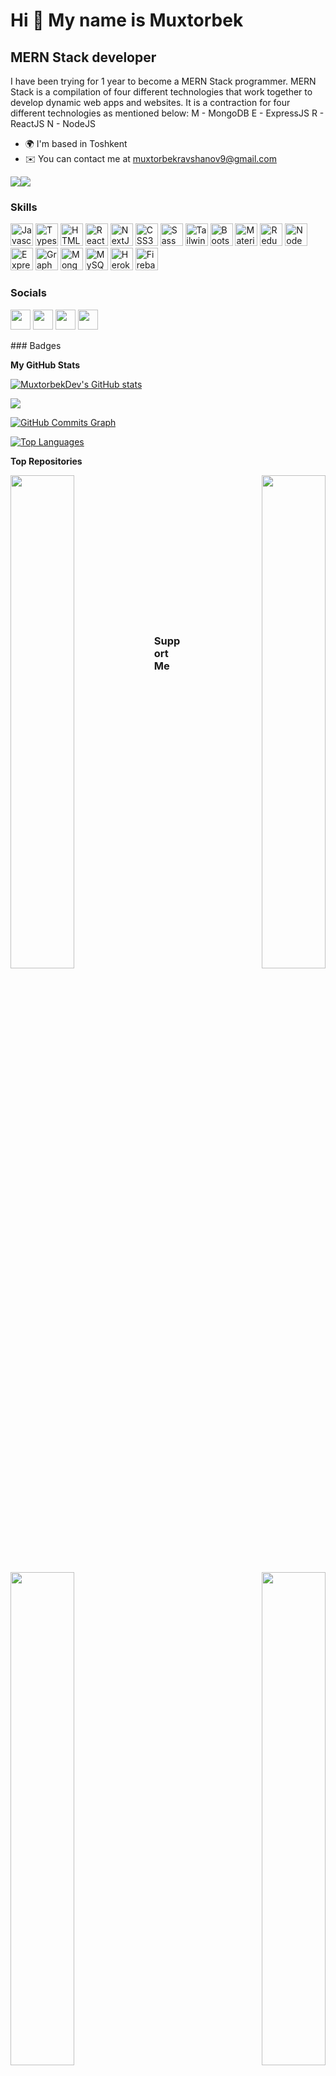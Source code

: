 Hi 👋 My name is Muxtorbek
==========================

MERN Stack developer
--------------------

I have been trying for 1 year to become a MERN Stack programmer. MERN Stack is a compilation of four different technologies that work together to develop dynamic web apps and websites. It is a contraction for four different technologies as mentioned below: M - MongoDB E - ExpressJS R - ReactJS N - NodeJS

* 🌍  I'm based in Toshkent
* ✉️  You can contact me at [muxtorbekravshanov9@gmail.com](mailto:muxtorbekravshanov9@gmail.com)

<a href="https://www.twitter.com/MuxtorbekDev" target="_blank" rel="noreferrer"><img
src="https://img.shields.io/twitter/follow/MuxtorbekDev?logo=twitter&style=for-the-badge&color=6366f1&labelColor=171717"
/></a><a href="https://www.github.com/MuxtorbekDev" target="_blank" rel="noreferrer"><img
src="https://img.shields.io/github/followers/MuxtorbekDev?logo=github&style=for-the-badge&color=6366f1&labelColor=171717" /></a>
### Skills

<p align="left">
<a href="https://developer.mozilla.org/en-US/docs/Web/JavaScript" target="_blank" rel="noreferrer"><img src="https://raw.githubusercontent.com/danielcranney/readme-generator/main/public/icons/skills/javascript-colored.svg" width="36" height="36" alt="Javascript" /></a>
<a href="https://www.typescriptlang.org/" target="_blank" rel="noreferrer"><img src="https://raw.githubusercontent.com/danielcranney/readme-generator/main/public/icons/skills/typescript-colored.svg" width="36" height="36" alt="Typescript" /></a>
<a href="https://developer.mozilla.org/en-US/docs/Glossary/HTML5" target="_blank" rel="noreferrer"><img src="https://raw.githubusercontent.com/danielcranney/readme-generator/main/public/icons/skills/html5-colored.svg" width="36" height="36" alt="HTML5" /></a>
<a href="https://reactjs.org/" target="_blank" rel="noreferrer"><img src="https://raw.githubusercontent.com/danielcranney/readme-generator/main/public/icons/skills/react-colored.svg" width="36" height="36" alt="React" /></a>
<a href="https://nextjs.org/docs" target="_blank" rel="noreferrer"><img src="https://raw.githubusercontent.com/danielcranney/readme-generator/main/public/icons/skills/nextjs-colored.svg" width="36" height="36" alt="NextJs" /></a>
<a href="https://www.w3.org/TR/CSS/#css" target="_blank" rel="noreferrer"><img src="https://raw.githubusercontent.com/danielcranney/readme-generator/main/public/icons/skills/css3-colored.svg" width="36" height="36" alt="CSS3" /></a>
<a href="https://sass-lang.com/" target="_blank" rel="noreferrer"><img src="https://raw.githubusercontent.com/danielcranney/readme-generator/main/public/icons/skills/sass-colored.svg" width="36" height="36" alt="Sass" /></a>
<a href="https://tailwindcss.com/" target="_blank" rel="noreferrer"><img src="https://raw.githubusercontent.com/danielcranney/readme-generator/main/public/icons/skills/tailwindcss-colored.svg" width="36" height="36" alt="TailwindCSS" /></a>
<a href="https://getbootstrap.com/" target="_blank" rel="noreferrer"><img src="https://raw.githubusercontent.com/danielcranney/readme-generator/main/public/icons/skills/bootstrap-colored.svg" width="36" height="36" alt="Bootstrap" /></a>
<a href="https://mui.com/" target="_blank" rel="noreferrer"><img src="https://raw.githubusercontent.com/danielcranney/readme-generator/main/public/icons/skills/materialui-colored.svg" width="36" height="36" alt="Material UI" /></a>
<a href="https://redux.js.org/" target="_blank" rel="noreferrer"><img src="https://raw.githubusercontent.com/danielcranney/readme-generator/main/public/icons/skills/redux-colored.svg" width="36" height="36" alt="Redux" /></a>
<a href="https://nodejs.org/en/" target="_blank" rel="noreferrer"><img src="https://raw.githubusercontent.com/danielcranney/readme-generator/main/public/icons/skills/nodejs-colored.svg" width="36" height="36" alt="NodeJS" /></a>
<a href="https://expressjs.com/" target="_blank" rel="noreferrer"><img src="https://raw.githubusercontent.com/danielcranney/readme-generator/main/public/icons/skills/express-colored.svg" width="36" height="36" alt="Express" /></a>
<a href="https://graphql.org/" target="_blank" rel="noreferrer"><img src="https://raw.githubusercontent.com/danielcranney/readme-generator/main/public/icons/skills/graphql-colored.svg" width="36" height="36" alt="GraphQL" /></a>
<a href="https://www.mongodb.com/" target="_blank" rel="noreferrer"><img src="https://raw.githubusercontent.com/danielcranney/readme-generator/main/public/icons/skills/mongodb-colored.svg" width="36" height="36" alt="MongoDB" /></a>
<a href="https://www.mysql.com/" target="_blank" rel="noreferrer"><img src="https://raw.githubusercontent.com/danielcranney/readme-generator/main/public/icons/skills/mysql-colored.svg" width="36" height="36" alt="MySQL" /></a>
<a href="https://www.heroku.com/" target="_blank" rel="noreferrer"><img src="https://raw.githubusercontent.com/danielcranney/readme-generator/main/public/icons/skills/heroku-colored.svg" width="36" height="36" alt="Heroku" /></a>
<a href="https://firebase.google.com/" target="_blank" rel="noreferrer"><img src="https://raw.githubusercontent.com/danielcranney/readme-generator/main/public/icons/skills/firebase-colored.svg" width="36" height="36" alt="Firebase" /></a>
</p>

### Socials

<p align="left"> <a href="https://www.github.com/MuxtorbekDev" target="_blank" rel="noreferrer"><img src="https://raw.githubusercontent.com/danielcranney/readme-generator/main/public/icons/socials/github.svg" width="32" height="32" /></a> <a href="http://www.instagram.com/muxtorbekravshanov" target="_blank" rel="noreferrer"><img src="https://raw.githubusercontent.com/danielcranney/readme-generator/main/public/icons/socials/instagram.svg" width="32" height="32" /></a> <a href="https://www.linkedin.com/in/MuxtorbekDev" target="_blank" rel="noreferrer"><img src="https://raw.githubusercontent.com/danielcranney/readme-generator/main/public/icons/socials/linkedin.svg" width="32" height="32" /></a> <a href="https://www.twitter.com/MuxtorbekDev" target="_blank" rel="noreferrer"><img src="https://raw.githubusercontent.com/danielcranney/readme-generator/main/public/icons/socials/twitter.svg" width="32" height="32" /></a></p>
### Badges

<b>My GitHub Stats</b>

<a href="http://www.github.com/MuxtorbekDev"><img src="https://github-readme-stats.vercel.app/api?username=MuxtorbekDev&show_icons=true&hide=&count_private=true&title_color=3382ed&text_color=facc15&icon_color=6366f1&bg_color=171717&hide_border=true&show_icons=true" alt="MuxtorbekDev's GitHub stats" /></a>

<a href="http://www.github.com/MuxtorbekDev"><img src="https://github-readme-streak-stats.herokuapp.com/?user=MuxtorbekDev&stroke=facc15&background=171717&ring=3382ed&fire=3382ed&currStreakNum=facc15&currStreakLabel=3382ed&sideNums=facc15&sideLabels=facc15&dates=facc15&hide_border=true" /></a>

<a href="http://www.github.com/MuxtorbekDev"><img src="https://activity-graph.herokuapp.com/graph?username=MuxtorbekDev&bg_color=171717&color=facc15&line=6366f1&point=facc15&area_color=171717&area=true&hide_border=true&custom_title=GitHub%20Commits%20Graph" alt="GitHub Commits Graph" /></a>

<a href="https://github.com/MuxtorbekDev" align="left"><img src="https://github-readme-stats.vercel.app/api/top-langs/?username=MuxtorbekDev&langs_count=10&title_color=3382ed&text_color=facc15&icon_color=6366f1&bg_color=171717&hide_border=true&locale=en&custom_title=Top%20%Languages" alt="Top Languages" /></a>

<b>Top Repositories</b>

<div width="100%" align="center"><a href="https://github.com/MuxtorbekDev/socialNetwork-NodeJs-MySQL" align="left"><img align="left" width="45%" src="https://github-readme-stats.vercel.app/api/pin/?username=MuxtorbekDev&repo=socialNetwork-NodeJs-MySQL&title_color=3382ed&text_color=facc15&icon_color=6366f1&bg_color=171717&hide_border=true&locale=en" /></a><a href="https://github.com/MuxtorbekDev/Weather-NextJs" align="right"><img align="right" width="45%" src="https://github-readme-stats.vercel.app/api/pin/?username=MuxtorbekDev&repo=Weather-NextJs&title_color=3382ed&text_color=facc15&icon_color=6366f1&bg_color=171717&hide_border=true&locale=en" /></a></div><br /><br /><br /><br /><br /><br /><br />

<br /><br />

<div width="100%" align="center"><a href="https://github.com/MuxtorbekDev/NewsApp-React-Redux" align="left"><img align="left" width="45%" src="https://github-readme-stats.vercel.app/api/pin/?username=MuxtorbekDev&repo=NewsApp-React-Redux&title_color=3382ed&text_color=facc15&icon_color=6366f1&bg_color=171717&hide_border=true&locale=en" /></a><a href="https://github.com/MuxtorbekDev/spoonacularApi" align="right"><img align="right" width="45%" src="https://github-readme-stats.vercel.app/api/pin/?username=MuxtorbekDev&repo=spoonacularApi&title_color=3382ed&text_color=facc15&icon_color=6366f1&bg_color=171717&hide_border=true&locale=en" /></a></div>

<br /><br /><br />
### Support Me

<a href="https://www.buymeacoffee.com/muxtorbekrdev "><img src="https://cdn.buymeacoffee.com/buttons/v2/default-yellow.png" width="200" /></a>
